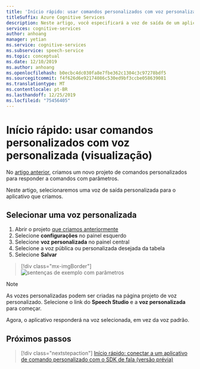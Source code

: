 ```yaml
---
title: 'Início rápido: usar comandos personalizados com voz personalizada (visualização)-serviço de fala'
titleSuffix: Azure Cognitive Services
description: Neste artigo, você especificará a voz de saída de um aplicativo de comandos personalizados.
services: cognitive-services
author: anhoang
manager: yetian
ms.service: cognitive-services
ms.subservice: speech-service
ms.topic: conceptual
ms.date: 12/10/2019
ms.author: anhoang
ms.openlocfilehash: b0ecbc4dc030fa8e7fbe362c1304c3c97278bdf5
ms.sourcegitcommit: f4f626d6e92174086c530ed9bf3ccbe058639081
ms.translationtype: MT
ms.contentlocale: pt-BR
ms.lasthandoff: 12/25/2019
ms.locfileid: "75456405"
---
```

# <a name="quickstart-use-custom-commands-with-custom-voice-preview"></a>Início rápido: usar comandos personalizados com voz personalizada (visualização)

No [artigo anterior](./quickstart-custom-speech-commands-create-parameters.md), criamos um novo projeto de comandos personalizados para responder a comandos com parâmetros.

Neste artigo, selecionaremos uma voz de saída personalizada para o aplicativo que criamos.

## <a name="select-a-custom-voice"></a>Selecionar uma voz personalizada

1. Abrir o projeto [que criamos anteriormente](./quickstart-custom-speech-commands-create-parameters.md)
1. Selecione **configurações** no painel esquerdo
1. Selecione **voz personalizada** no painel central
1. Selecione a voz pública ou personalizada desejada da tabela
1. Selecione **Salvar**

> [!div class="mx-imgBorder"]
> ![sentenças de exemplo com parâmetros](media/custom-speech-commands/select-custom-voice.png)

> [!NOTE]
> As vozes personalizadas podem ser criadas na página projeto de voz personalizado. Selecione o link do **Speech Studio** e a **voz personalizada** para começar.

Agora, o aplicativo responderá na voz selecionada, em vez da voz padrão.

## <a name="next-steps"></a>Próximos passos
> [!div class="nextstepaction"]
> [Início rápido: conectar a um aplicativo de comando personalizado com o SDK de fala (versão prévia)](./quickstart-custom-speech-commands-speech-sdk.md)

